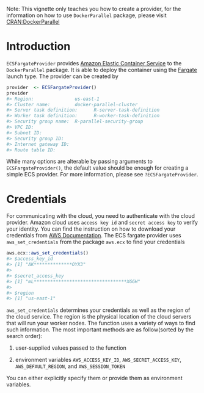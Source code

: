 Note: This vignette only teaches you how to create a provider, for the information on how to use `DockerParallel` package, please visit [CRAN:DockerParallel]

# Introduction
`ECSFargateProvider` provides [Amazon Elastic Container Service] to the `DockerParallel` package. It is able to deploy the container using the [Fargate] launch type. The provider can be created by

```r
provider  <- ECSFargateProvider()
provider
#> Region:               us-east-1 
#> Cluster name:         docker-parallel-cluster 
#> Server task definition:      R-server-task-definition 
#> Worker task definition:      R-worker-task-definition 
#> Security group name:  R-parallel-security-group 
#> VPC ID:                
#> Subnet ID:             
#> Security group ID:     
#> Internet gateway ID:   
#> Route table ID:
```
While many options are alterable by passing arguments to `ECSFargateProvider()`, the default value should be enough for creating a simple ECS provider. For more information, please see `?ECSFargateProvider`. 


# Credentials
For communicating with the cloud, you need to authenticate with the cloud provider. Amazon cloud uses `access key id` and `secret access key` to verify your identity. You can find the instruction on how to download your credentials from [AWS Documentation]. The ECS fargate provider uses `aws_set_credentials` from the package `aws.ecx` to find your credentials

```r
aws.ecx::aws_set_credentials()
#> $access_key_id
#> [1] "AK**************OYX3"
#> 
#> $secret_access_key
#> [1] "mL**********************************XGGH"
#> 
#> $region
#> [1] "us-east-1"
```
`aws_set_credentials` determines your credentials as well as the region of the cloud service. The region is the physical location of the cloud servers that will run your worker nodes. The function uses a variety of ways to find such information. The most important methods are as follow(sorted by the search order):

1. user-supplied values passed to the function

2. environment variables `AWS_ACCESS_KEY_ID`, `AWS_SECRET_ACCESS_KEY`, `AWS_DEFAULT_REGION`, and `AWS_SESSION_TOKEN`

You can either explicitly specify them or provide them as environment variables.



[CRAN:DockerParallel]: https://cran.r-project.org/web/packages/DockerParallel/index.html

[AWS Documentation]: https://docs.aws.amazon.com/IAM/latest/UserGuide/id_credentials_access-keys.html#Using_CreateAccessKey

[Amazon Elastic Container Service]: https://aws.amazon.com/ecs/

[Fargate]: https://aws.amazon.com/fargate/

